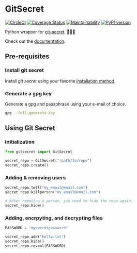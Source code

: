 # GitSecret

[![CircleCI](https://circleci.com/gh/ivanklee86/gitsecret.svg?style=svg)](https://circleci.com/gh/ivanklee86/gitsecret) [![Coverage Status](https://coveralls.io/repos/github/ivanklee86/gitsecret/badge.svg)](https://coveralls.io/github/ivanklee86/gitsecret) [![Maintainability](https://api.codeclimate.com/v1/badges/7c39fafac8a7c66f3d13/maintainability)](https://codeclimate.com/github/ivanklee86/gitsecret/maintainability) [![PyPI version](https://badge.fury.io/py/gitsecret.svg)](https://badge.fury.io/py/gitsecret)

Python wrapper for [git-secret](http://git-secret.io/). 🔐🔐🔐

Check out the [documentation](https://ivanklee86.github.io/gitsecret/).

## Pre-requisites

### Install git secret
Install _git secret_ using your favorite [installation method](http://git-secret.io/installation).

### Generate a gpg key
Generate a gpg and passphrase using your e-mail of choice.

```bash
gpg --full-generate-key
```

## Using Git Secret

### Initialization
```python
from gitsecret import GitSecret

secret_repo = GitSecret("/path/to/repo")
secret_repo.create()

```

### Adding & removing users
```python
secret_repo.tell("my_email@email.com")
secret_repo.killperson("my_email@email.com")

# After removing a person, you need to hide the repo again. 
secret_repo.hide()
```

### Adding, encrpyting, and decrypting files
```python
PASSWORD = "mysecretpassword"

secret_repo.add("hello.txt")
secret_repo.hide()
secret_repo.reveal(PASSWORD)
```